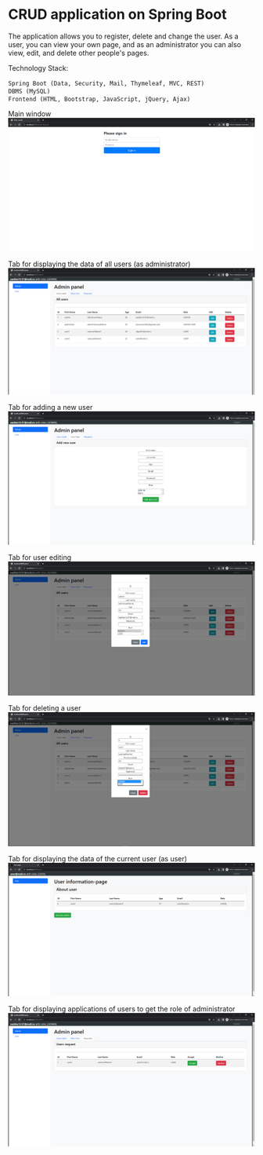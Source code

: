 # CRUD application on Spring Boot
The application allows you to register, delete and change the user. As a user, you can view your own page, and as an administrator you can also view, edit, and delete other people's pages.

Technology Stack:

    Spring Boot (Data, Security, Mail, Thymeleaf, MVC, REST)
    DBMS (MySQL)
    Frontend (HTML, Bootstrap, JavaScript, jQuery, Ajax)
    
Main window
![alt text](photos/photo1.PNG)

Tab for displaying the data of all users (as administrator)
![alt text](photos/photo2.PNG)

Tab for adding a new user
![alt text](photos/photo3.PNG)

Tab for user editing
![alt text](photos/photo4.PNG)

Tab for deleting a user
![alt text](photos/photo5.PNG)

Tab for displaying the data of the current user (as user)
![alt text](photos/photo6.PNG)

Tab for displaying applications of users to get the role of administrator
![alt text](photos/photo7.PNG)
